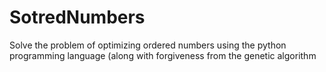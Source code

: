 # SotredNumbers
Solve the problem of optimizing ordered numbers using the python programming language (along with forgiveness from the genetic algorithm
